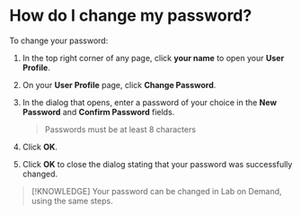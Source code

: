 # How do I change my password?

To change your password:

1. In the top right corner of any page, click **your name** to open your **User Profile**. 
1. On your **User Profile** page, click **Change Password**. 
1. In the dialog that opens, enter a password of your choice in the **New Password** and **Confirm Password** fields.

    > Passwords must be at least 8 characters
    
1. Click **OK**. 

1. Click **OK** to close the dialog stating that your password was successfully changed.

> [!KNOWLEDGE] Your password can be changed in Lab on Demand, using the same steps. 